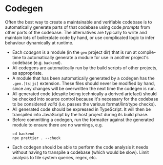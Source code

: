 # Codegen

Often the best way to create a maintainable and verifiable codebase is to automatically generate parts of that codebase using code _prompts_ from other parts of the codebase. The alternatives are typically to write and maintain lots of boilerplate code by hand, or use complicated logic to infer behaviour dynamically at runtime.

- Each _codegen_ is a module (in the `gen` project dir) that is run at compile-time to automatically generate a module for use in another project's codebase (e.g. `backend`).
- All codegens are automatically run by the build scripts of other projects, as appropriate.
- A module that has been automatically generated by a codegen has the `.gen.[ts|js]` extension. These files should never be modified by hand, since any changes will be overwritten the next time the codegen is run.
- All generated code (despite being technically a derived artefact) should be checked into source control because it's necessary for the codebase to be considered _valid_ (i.e. passes the various format/lint/type checks).
- All generated code should be expressed in TypeScript. It will then be transpiled into JavaScript by the host project during its build phase.
- Before committing a codegen, run the formatter against the generated module to ensure there are no warnings, e.g.
  ```
  cd backend
  npx prettier . --check
  ```
- Each codegen should be able to perform the code analysis it needs without having to transpile a codebase (which would be slow). Limit analysis to file system queries, regex, etc.
